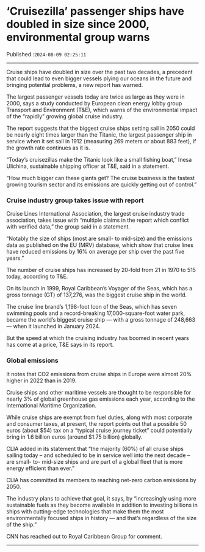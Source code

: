 # ‘Cruisezilla’ passenger ships have doubled in size since 2000, environmental group warns

Published :`2024-08-09 02:25:11`

---

Cruise ships have doubled in size over the past two decades, a precedent that could lead to even bigger vessels plying our oceans in the future and bringing potential problems, a new report has warned.

The largest passenger vessels today are twice as large as they were in 2000, says a study conducted by European clean energy lobby group Transport and Environment (T&E), which warns of the environmental impact of the “rapidly” growing global cruise industry.

The report suggests that the biggest cruise ships setting sail in 2050 could be nearly eight times larger than the Titanic, the largest passenger ship in service when it set sail in 1912 (measuring 269 meters or about 883 feet), if the growth rate continues as it is.

“Today’s cruisezillas make the Titanic look like a small fishing boat,” Inesa Ulichina, sustainable shipping officer at T&E, said in a statement.

“How much bigger can these giants get? The cruise business is the fastest growing tourism sector and its emissions are quickly getting out of control.”

### Cruise industry group takes issue with report

Cruise Lines International Association, the largest cruise industry trade association, takes issue with “multiple claims in the report which conflict with verified data,” the group said in a statement.

“Notably the size of ships (most are small- to mid-size) and the emissions data as published on the EU (MRV) database, which show that cruise lines have reduced emissions by 16% on average per ship over the past five years.”

The number of cruise ships has increased by 20-fold from 21 in 1970 to 515 today, according to T&E.

On its launch in 1999, Royal Caribbean’s Voyager of the Seas, which has a gross tonnage (GT) of 137,276, was the biggest cruise ship in the world.

The cruise line brand’s 1,198-foot Icon of the Seas, which has seven swimming pools and a record-breaking 17,000-square-foot water park, became the world’s biggest cruise ship — with a gross tonnage of 248,663 — when it launched in January 2024.

But the speed at which the cruising industry has boomed in recent years has come at a price, T&E says in its report.

### Global emissions

It notes that CO2 emissions from cruise ships in Europe were almost 20% higher in 2022 than in 2019.

Cruise ships and other maritime vessels are thought to be responsible for nearly 3% of global greenhouse gas emissions each year, according to the International Maritime Organization.

While cruise ships are exempt from fuel duties, along with most corporate and consumer taxes, at present, the report points out that a possible 50 euros (about $54) tax on a “typical cruise journey ticket” could potentially bring in 1.6 billion euros (around $1.75 billion) globally.

CLIA added in its statement that “the majority (60%) of all cruise ships sailing today – and scheduled to be in service well into the next decade – are small- to- mid-size ships and are part of a global fleet that is more energy efficient than ever.”

CLIA has committed its members to reaching net-zero carbon emissions by 2050.

The industry plans to achieve that goal, it says, by “increasingly using more sustainable fuels as they become available in addition to investing billions in ships with cutting-edge technologies that make them the most environmentally focused ships in history — and that’s regardless of the size of the ship.”

CNN has reached out to Royal Caribbean Group for comment.

---

